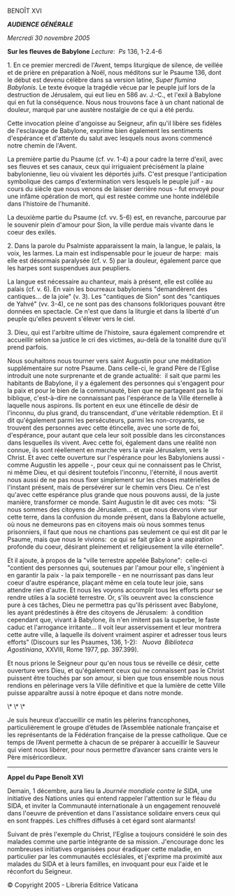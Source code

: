 BENOÎT XVI

***AUDIENCE GÉNÉRALE***

*Mercredi 30 novembre 2005*

**Sur les fleuves de Babylone** *Lecture*:  *Ps* 136, 1-2.4-6

1. En ce premier mercredi de l'Avent, temps liturgique de silence, de veillée et de prière en préparation à Noël, nous méditons sur le Psaume 136, dont le début est devenu célèbre dans sa version latine, *Super flumina Babylonis*. Le texte évoque la tragédie vécue par le peuple juif lors de la destruction de Jérusalem, qui eut lieu en 586 av. J.-C., et l'exil à Babylone qui en fut la conséquence. Nous nous trouvons face à un chant national de douleur, marqué par une austère nostalgie de ce qui a été perdu.

Cette invocation pleine d'angoisse au Seigneur, afin qu'il libère ses fidèles de l'esclavage de Babylone, exprime bien également les sentiments d'espérance et d'attente du salut avec lesquels nous avons commencé notre chemin de l'Avent.

La première partie du Psaume (cf. vv. 1-4) a pour cadre la terre d'exil, avec ses fleuves et ses canaux, ceux qui irriguaient précisément la plaine babylonienne, lieu où vivaient les déportés juifs. C'est presque l'anticipation symbolique des camps d'extermination vers lesquels le peuple juif - au cours du siècle que nous venons de laisser derrière nous - fut envoyé pour une infâme opération de mort, qui est restée comme une honte indélébile dans l'histoire de l'humanité.

La deuxième partie du Psaume (cf. vv. 5-6) est, en revanche, parcourue par le souvenir plein d'amour pour Sion, la ville perdue mais vivante dans le coeur des exilés.

2. Dans la parole du Psalmiste apparaissent la main, la langue, le palais, la voix, les larmes. La main est indispensable pour le joueur de harpe:  mais elle est désormais paralysée (cf. v. 5) par la douleur, également parce que les harpes sont suspendues aux peupliers.

La langue est nécessaire au chanteur, mais à présent, elle est collée au palais (cf. v. 6). En vain les bourreaux babyloniens "demandèrent des cantiques... de la joie" (v. 3). Les "cantiques de Sion" sont des "cantiques de Yahvé" (vv. 3-4), ce ne sont pas des chansons folkloriques pouvant être données en spectacle. Ce n'est que dans la liturgie et dans la liberté d'un peuple qu'elles peuvent s'élever vers le ciel.

3. Dieu, qui est l'arbitre ultime de l'histoire, saura également comprendre et accueillir selon sa justice le cri des victimes, au-delà de la tonalité dure qu'il prend parfois.

Nous souhaitons nous tourner vers saint Augustin pour une méditation supplémentaire sur notre Psaume. Dans celle-ci, le grand Père de l'Eglise introduit une note surprenante et de grande actualité:  il sait que parmi les habitants de Babylone, il y a également des personnes qui s'engagent pour la paix et pour le bien de la communauté, bien que ne partageant pas la foi biblique, c'est-à-dire ne connaissant pas l'espérance de la Ville éternelle à laquelle nous aspirons. Ils portent en eux une étincelle de désir de l'inconnu, du plus grand, du transcendant, d'une véritable rédemption. Et il dit qu'également parmi les persécuteurs, parmi les non-croyants, se trouvent des personnes avec cette étincelle, avec une sorte de foi, d'espérance, pour autant que cela leur soit possible dans les circonstances dans lesquelles ils vivent. Avec cette foi, également dans une réalité non connue, ils sont réellement en marche vers la vraie Jérusalem, vers le Christ. Et avec cette ouverture sur l'espérance pour les Babyloniens aussi - comme Augustin les appelle -, pour ceux qui ne connaissent pas le Christ, ni même Dieu, et qui désirent toutefois l'inconnu, l'éternité, il nous avertit nous aussi de ne pas nous fixer simplement sur les choses matérielles de l'instant présent, mais de persévérer sur le chemin vers Dieu. Ce n'est qu'avec cette espérance plus grande que nous pouvons aussi, de la juste manière, transformer ce monde. Saint Augustin le dit avec ces mots:  "Si nous sommes des citoyens de Jérusalem... et que nous devons vivre sur cette terre, dans la confusion du monde présent, dans la Babylone actuelle, où nous ne demeurons pas en citoyens mais où nous sommes tenus prisonniers, il faut que nous ne chantions pas seulement ce qui est dit par le Psaume, mais que nous le vivions:  ce qui se fait grâce à une aspiration profonde du coeur, désirant pleinement et religieusement la ville éternelle".

Et il ajoute, à propos de la "ville terrestre appelée Babylone":  celle-ci "contient des personnes qui, soutenues par l'amour pour elle, s'ingénient à en garantir la paix - la paix temporelle - en ne nourrissant pas dans leur coeur d'autre espérance, plaçant même en cela toute leur joie, sans attendre rien d'autre. Et nous les voyons accomplir tous les efforts pour se rendre utiles à la société terrestre. Or, s'ils oeuvrent avec la conscience pure à ces tâches, Dieu ne permettra pas qu'ils périssent avec Babylone, les ayant prédestinés à être des citoyens de Jérusalem:  à condition cependant que, vivant à Babylone, ils n'en imitent pas la superbe, le faste caduc et l'arrogance irritante... Il voit leur asservissement et leur montrera cette autre ville, à laquelle ils doivent vraiment aspirer et adresser tous leurs efforts" (Discours sur les Psaumes, 136, 1-2):   *Nuova  Biblioteca  Agostiniana*, XXVIII, Rome 1977, pp. 397.399).

Et nous prions le Seigneur pour qu'en nous tous se réveille ce désir, cette ouverture vers Dieu, et qu'également ceux qui ne connaissent pas le Christ puissent être touchés par son amour, si bien que tous ensemble nous nous rendions en pèlerinage vers la Ville définitive et que la lumière de cette Ville puisse apparaître aussi à notre époque et dans notre monde.

\\* \\* \\*

Je suis heureux d’accueillir ce matin les pèlerins francophones, particulièrement le groupe d’études de l’Assemblée nationale française et les représentants de la Fédération française de la presse catholique. Que ce temps de l’Avent permette à chacun de se préparer à accueillir le Sauveur qui vient nous libérer, pour nous permettre d’avancer sans crainte vers le Père miséricordieux.

* * *

**Appel du Pape Benoît XVI**

Demain, 1 décembre, aura lieu la *Journée mondiale contre le SIDA*, une initiative des Nations unies qui entend rappeler l'attention sur le fléau du SIDA, et inviter la Communauté internationale à un engagement renouvelé dans l'oeuvre de prévention et dans l'assistance solidaire envers ceux qui en sont frappés. Les chiffres diffusés à cet égard sont alarmants!

Suivant de près l'exemple du Christ, l'Eglise a toujours considéré le soin des malades comme une partie intégrante de sa mission. J'encourage donc les nombreuses initiatives organisées pour éradiquer cette maladie, en particulier par les communautés ecclésiales, et j'exprime ma proximité aux malades du SIDA et à leurs familles, en invoquant pour eux l'aide et le réconfort du Seigneur.

© Copyright 2005 - Libreria Editrice Vaticana